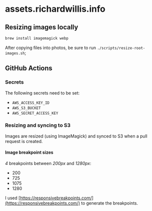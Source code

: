 # assets.richardwillis.info

## Resizing images locally

```sh
brew install imagemagick webp
```

After copying files into photos, be sure to run `./scripts/resize-root-images.sh`;

## GitHub Actions

### Secrets

The following secrets need to be set:

- `AWS_ACCESS_KEY_ID`
- `AWS_S3_BUCKET`
- `AWS_SECRET_ACCESS_KEY`

### Resizing and syncing to S3

Images are resized (using ImageMagick) and synced to S3 when a pull request is created.

#### Image breakpoint sizes

*4* breakpoints between *200px* and *1280px*:

- 200
- 725
- 1075
- 1280

I used [https://responsivebreakpoints.com/](https://responsivebreakpoints.com/) to generate the breakpoints.
